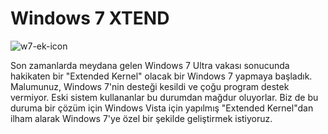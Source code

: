 # Windows 7 XTEND

![w7-ek-icon](https://github.com/stereoDotLuigi/Windows-7-XTEND/assets/110627763/4db1cbd7-e10c-47b9-bd58-72b52c88af12)


Son zamanlarda meydana gelen Windows 7 Ultra vakası sonucunda hakikaten bir "Extended Kernel" olacak bir Windows 7 yapmaya başladık.
Malumunuz, Windows 7'nin desteği kesildi ve çoğu program destek vermiyor. Eski sistem kullananlar bu durumdan mağdur oluyorlar.
Biz de bu duruma bir çözüm için Windows Vista için yapılmış "Extended Kernel"dan ilham alarak Windows 7'ye özel bir şekilde geliştirmek istiyoruz.
